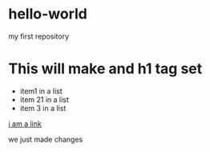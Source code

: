 # hello-world
my first repository

# This will make and h1 tag set

- item1 in a list
- item 21 in a list
- item 3 in a list

[i am a link](http://www.southhills.edu)

 we just made changes
